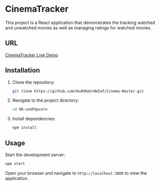 # CinemaTracker

This project is a React application that demonstrates the tracking watched and unwatched movies as well as managing ratings for watched movies.

## URL
[CinemaTracker Live Demo](https://hsahrasrhmiat.github.io/Cinema-Master/)

## Installation

1. Clone the repository:
    ```bash
    git clone https://github.com/HsAhRaSrHmIaT/Cinema-Master.git
    ```
2. Navigate to the project directory:
    ```bash
    cd 06-usePopcorn
    ```
3. Install dependencies:
    ```bash
    npm install
    ```

## Usage

Start the development server:
```bash
npm start
```

Open your browser and navigate to `http://localhost:3000` to view the application.



